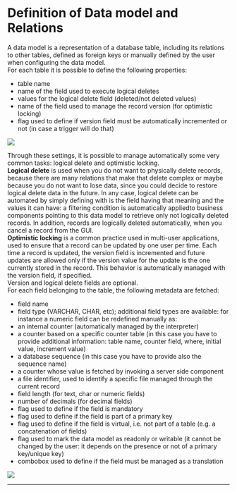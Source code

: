 # Definition of Data model and Relations

A data model is a representation of a database table, including its relations to other tables, defined as foreign keys or manually defined by the user when configuring the data model.  
For each table it is possible to define the following properties:

* table name
* name of the field used to execute logical deletes
* values for the logical delete field \(deleted/not deleted values\)
* name of the field used to manage the record version \(for optimistic locking\)
* flag used to define if version field must be automatically incremented or not \(in case a trigger will do that\)

![](http://4wsplatform.org/wp-content/uploads/2015/12/Object-1024x522.jpg)

Through these settings, it is possible to manage automatically some very common tasks: logical delete and optimistic locking.  
 **Logical delete**  is used when you do not want to physically delete records, because there are many relations that make that delete complex or maybe because you do not want to lose data, since you could decide to restore logical delete data in the future. In any case, logical delete can be automated by simply defining with is the field having that meaning and the values it can have: a filtering condition is automatically appliedto business components pointing to this data model to retrieve only not logically deleted records. In addition, records are logically deleted automatically, when you cancel a record from the GUI.  
 **Optimistic locking**  is a common practice used in multi-user applications, used to ensure that a record can be updated by one user per time. Each time a record is updated, the version field is incremented and future updates are allowed only if the version value for the update is the one currently stored in the record. This behavior is automatically managed with the version field, if specified.  
Version and logical delete fields are optional.  
For each field belonging to the table, the following metadata are fetched:

* field name
* field type \(VARCHAR, CHAR, etc\); additional field types are available: for instance a numeric field can be redefined manually as:
* an internal counter \(automatically managed by the interpreter\)
* a counter based on a specific counter table \(in this case you have to provide additional information: table name, counter field, where, initial value, increment value\)
* a database sequence \(in this case you have to provide also the sequence name\)
* a counter whose value is fetched by invoking a server side component
* a file identifier, used to identify a specific file managed through the current record
* field length \(for text, char or numeric fields\)
* number of decimals \(for decimal fields\)
* flag used to define if the field is mandatory
* flag used to define if the field is part of a primary key
* flag used to define if the field is virtual, i.e. not part of a table \(e.g. a concatenation of fields\)
* flag used to mark the data model as readonly or writable \(it cannot be changed by the user: it depends on the presence or not of a primary key/unique key\)
* combobox used to define if the field must be managed as a translation

![](http://4wsplatform.org/wp-content/uploads/2015/12/DataFields-1024x483.jpg)

---



